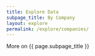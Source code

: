 ```yaml
---
title: Explore Data
subpage_title: By Company
layout: explore
permalink: /explore/companies/
---
```


More on {{ page.subpage_title }}
